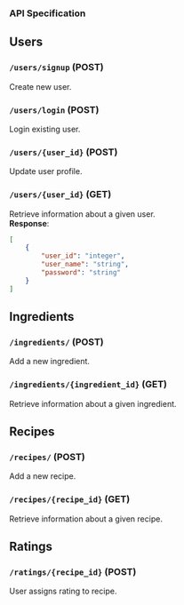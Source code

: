 ### API Specification

## Users
### `/users/signup` (POST)
Create new user.
### `/users/login` (POST)
Login existing user.
### `/users/{user_id}` (POST)
Update user profile.
### `/users/{user_id}` (GET)
Retrieve information about a given user. <br />
**Response**:

```json
[
    {
        "user_id": "integer",
        "user_name": "string",
        "password": "string"
    }
]
```

## Ingredients
### `/ingredients/` (POST)
Add a new ingredient.
### `/ingredients/{ingredient_id}` (GET)
Retrieve information about a given ingredient.

## Recipes
### `/recipes/` (POST)
Add a new recipe.
### `/recipes/{recipe_id}` (GET)
Retrieve information about a given recipe.

## Ratings
### `/ratings/{recipe_id}` (POST)
User assigns rating to recipe.
